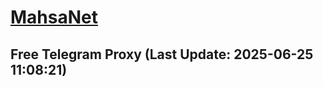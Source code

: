 
# [MahsaNet](https://t.me/mahsa_net)
## Free Telegram Proxy (Last Update: 2025-06-25 11:08:21)

    
